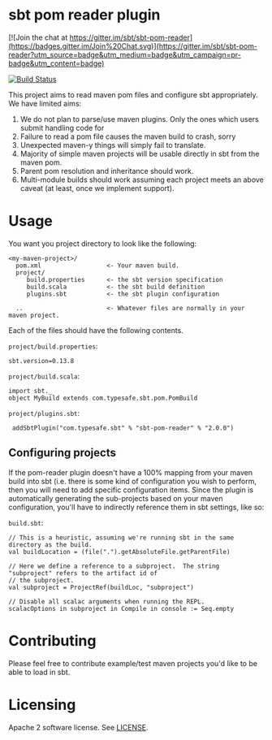 # sbt pom reader plugin

[![Join the chat at https://gitter.im/sbt/sbt-pom-reader](https://badges.gitter.im/Join%20Chat.svg)](https://gitter.im/sbt/sbt-pom-reader?utm_source=badge&utm_medium=badge&utm_campaign=pr-badge&utm_content=badge)

[![Build Status](https://travis-ci.org/sbt/sbt-pom-reader.svg?branch=master)](https://travis-ci.org/sbt/sbt-pom-reader)

This project aims to read maven pom files and configure sbt appropriately.  We have limited aims:

1. We do not plan to parse/use maven plugins.  Only the ones which users submit handling code for
2. Failure to read a pom file causes the maven build to crash, sorry
3. Unexpected maven-y things will simply fail to translate.
4. Majority of simple maven projects will be usable directly in sbt from the maven pom.
5. Parent pom resolution and inheritance should work.
6. Multi-module builds should work assuming each project meets an above caveat (at least, once we implement support).


# Usage

You want you project directory to look like the following:

```
<my-maven-project>/
  pom.xml                  <- Your maven build.
  project/
     build.properties      <- the sbt version specification
     build.scala           <- the sbt build definition
     plugins.sbt           <- the sbt plugin configuration

  ..                       <- Whatever files are normally in your maven project.

```

Each of the files should have the following contents.

`project/build.properties`:

    sbt.version=0.13.8

`project/build.scala`:

    import sbt._
    object MyBuild extends com.typesafe.sbt.pom.PomBuild

`project/plugins.sbt`:

     addSbtPlugin("com.typesafe.sbt" % "sbt-pom-reader" % "2.0.0")
     

## Configuring projects

If the pom-reader plugin doesn't have a 100% mapping from your maven build into sbt (i.e. there is some kind 
of configuration you wish to perform, then you will need to add specific configuration items.  Since the
plugin is automatically generating the sub-projects based on your maven configuration, you'll have to
indirectly reference them in sbt settings, like so:

`build.sbt`:
```
// This is a heuristic, assuming we're running sbt in the same directory as the build.
val buildLocation = (file(".").getAbsoluteFile.getParentFile)

// Here we define a reference to a subproject.  The string "subproject" refers to the artifact id of
// the subproject.
val subproject = ProjectRef(buildLoc, "subproject")

// Disable all scalac arguments when running the REPL.
scalacOptions in subproject in Compile in console := Seq.empty
```

# Contributing

Please feel free to contribute example/test maven projects you'd like to be able to load in sbt.  


# Licensing

Apache 2 software license.  See [LICENSE](LICENSE).


